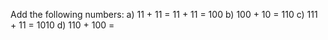 Add the following numbers:
a) 11 + 11 = 11 + 11 = 100
b) 100 + 10 = 110
c) 111 + 11 = 1010
d) 110 + 100 = 